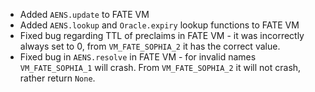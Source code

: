 * Added `AENS.update` to FATE VM
* Added `AENS.lookup` and `Oracle.expiry` lookup functions to FATE VM
* Fixed bug regarding TTL of preclaims in FATE VM - it was incorrectly always
  set to 0, from `VM_FATE_SOPHIA_2` it has the correct value.
* Fixed bug in `AENS.resolve` in FATE VM - for invalid names `VM_FATE_SOPHIA_1`
  will crash. From `VM_FATE_SOPHIA_2` it will not crash, rather return `None`.
